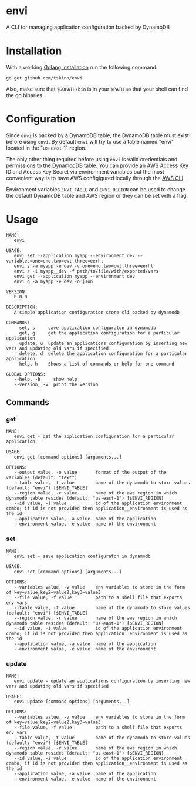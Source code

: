 # envi
A CLI for managing application configuration backed by DynamoDB

# Installation

With a working [Golang installation](https://golang.org/doc/install) run the following command:

``` shell
go get github.com/tskinn/envi
```

Also, make sure that `$GOPATH/bin` is in your `$PATH` so that your shell can find the go binaries.

# Configuration

Since `envi` is backed by a DynamoDB table, the DynamoDB table must
exist before using `envi`. By default `envi` will try to use a table named
"envi" located in the "us-east-1" region.

The only other thing required before using `envi` is valid credentials
and permissions to the DynamodDB table. You can provide an AWS Access
Key ID and Access Key Secret via environment variables but the most
convenient way is to have AWS configigured locally through the [AWS CLI](https://docs.aws.amazon.com/cli/latest/userguide/cli-chap-getting-started.html).

Environment variables `ENVI_TABLE` and `ENVI_REGION` can be used to
change the default DynamoDB table and AWS region or they can be set
with a flag.



# Usage
``` shell
NAME:
   envi

USAGE:
   envi set --application myapp --environment dev --variables=one=eno,two=owt,three=eerht
   envi s -a myapp -e dev -v one=eno,two=owt,three=eerht
   envi s -i myapp__dev -f path/to/file/with/exported/vars
   envi get --application myapp --environment dev
   envi g -a myapp -e dev -o json

VERSION:
   0.0.0

DESCRIPTION:
   A simple application configuration store cli backed by dynamodb

COMMANDS:
     set, s     save application configuraton in dynamodb
     get, g     get the application configuration for a particular application
     update, u  update an applications configuration by inserting new vars and updating old vars if specified
     delete, d  delete the application configuration for a particular application
     help, h    Shows a list of commands or help for one command

GLOBAL OPTIONS:
   --help, -h     show help
   --version, -v  print the version
```

## Commands

### get

``` shell
NAME:
   envi get - get the application configuration for a particular application

USAGE:
   envi get [command options] [arguments...]

OPTIONS:
   --output value, -o value       format of the output of the variables (default: "text")
   --table value, -t value        name of the dynamodb to store values (default: "envi") [$ENVI_TABLE]
   --region value, -r value       name of the aws region in which dynamodb table resides (default: "us-east-1") [$ENVI_REGION]
   --id value, -i value           id of the application environment combo; if id is not provided then application__environment is used as the id
   --application value, -a value  name of the application
   --environment value, -e value  name of the environment
```

### set

``` shell
NAME:
   envi set - save application configuraton in dynamodb

USAGE:
   envi set [command options] [arguments...]

OPTIONS:
   --variables value, -v value    env variables to store in the form of key=value,key2=value2,key3=value3
   --file value, -f value         path to a shell file that exports env vars
   --table value, -t value        name of the dynamodb to store values (default: "envi") [$ENVI_TABLE]
   --region value, -r value       name of the aws region in which dynamodb table resides (default: "us-east-1") [$ENVI_REGION]
   --id value, -i value           id of the application environment combo; if id is not provided then application__environment is used as the id
   --application value, -a value  name of the application
   --environment value, -e value  name of the environment
```

### update

``` shell
NAME:
   envi update - update an applications configuration by inserting new vars and updating old vars if specified

USAGE:
   envi update [command options] [arguments...]

OPTIONS:
   --variables value, -v value    env variables to store in the form of key=value,key2=value2,key3=value3
   --file value, -f value         path to a shell file that exports env vars
   --table value, -t value        name of the dynamodb to store values (default: "envi") [$ENVI_TABLE]
   --region value, -r value       name of the aws region in which dynamodb table resides (default: "us-east-1") [$ENVI_REGION]
   --id value, -i value           id of the application environment combo; if id is not provided then application__environment is used as the id
   --application value, -a value  name of the application
   --environment value, -e value  name of the environment
```

